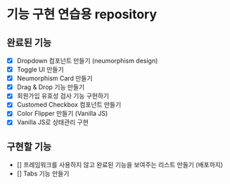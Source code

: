# 기능 구현 연습용 repository

## 완료된 기능
- [x] Dropdown 컴포넌트 만들기 (neumorphism design)
- [x] Toggle UI 만들기
- [x] Neumorphism Card 만들기
- [x] Drag & Drop 기능 만들기
- [x] 회원가입 유효성 검사 기능 구현하기
- [x] Customed Checkbox 컴포넌트 만들기
- [x] Color Flipper 만들기 (Vanilla JS)
- [x] Vanilla JS로 상태관리 구현

## 구현할 기능
- [] 프레임워크를 사용하지 않고 완료된 기능을 보여주는 리스트 만들기 (배포까지)
- [] Tabs 기능 만들기
